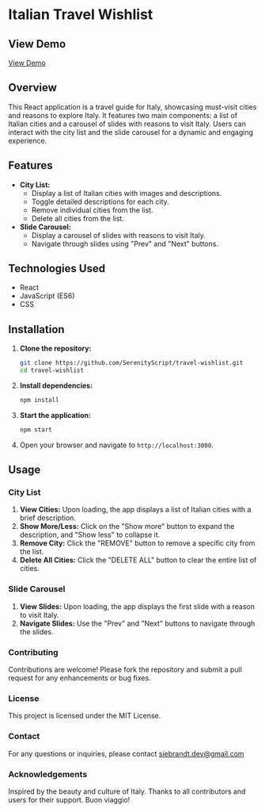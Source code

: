 # Italian Travel Wishlist

## View Demo
<a href="https://italian-travel-wishlist.netlify.app/">View Demo</a>

## Overview
This React application is a travel guide for Italy, showcasing must-visit cities and reasons to explore Italy. It features two main components: a list of Italian cities and a carousel of slides with reasons to visit Italy. Users can interact with the city list and the slide carousel for a dynamic and engaging experience.

## Features
- **City List:**
  - Display a list of Italian cities with images and descriptions.
  - Toggle detailed descriptions for each city.
  - Remove individual cities from the list.
  - Delete all cities from the list.
- **Slide Carousel:**
  - Display a carousel of slides with reasons to visit Italy.
  - Navigate through slides using "Prev" and "Next" buttons.

## Technologies Used
- React
- JavaScript (ES6)
- CSS

## Installation

1. **Clone the repository:**
    ```bash
    git clone https://github.com/SerenityScript/travel-wishlist.git
    cd travel-wishlist
    ```

2. **Install dependencies:**
    ```bash
    npm install
    ```

3. **Start the application:**
    ```bash
    npm start
    ```

4. Open your browser and navigate to `http://localhost:3000`.

## Usage
### City List
1. **View Cities:** Upon loading, the app displays a list of Italian cities with a brief description.
2. **Show More/Less:** Click on the "Show more" button to expand the description, and "Show less" to collapse it.
3. **Remove City:** Click the "REMOVE" button to remove a specific city from the list.
4. **Delete All Cities:** Click the "DELETE ALL" button to clear the entire list of cities.

### Slide Carousel
1. **View Slides:** Upon loading, the app displays the first slide with a reason to visit Italy.
2. **Navigate Slides:** Use the "Prev" and "Next" buttons to navigate through the slides.

### Contributing
Contributions are welcome! Please fork the repository and submit a pull request for any enhancements or bug fixes.

### License
This project is licensed under the MIT License.

### Contact
For any questions or inquiries, please contact siebrandt.dev@gmail.com

### Acknowledgements
Inspired by the beauty and culture of Italy.
Thanks to all contributors and users for their support.
Buon viaggio!